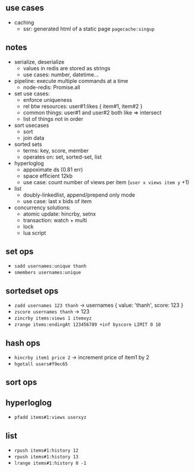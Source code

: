 ## use cases
- caching
    - ssr: generated html of a static page `pagecache:singup`

## notes
- serialize, deserialize
    - values in redis are stored as strings
    - use cases: number, datetime...
- pipeline: execute multiple commands at a time
    - node-redis: Promise.all
- set use cases:
    - enforce uniqueness
    - rel btw resources: user#1:likes { item#1, item#2 }
    - common things: user#1 and user#2 both like => intersect
    - list of things not in order
- sort usecases
    - sort
    - join data
- sorted sets
    - terms: key, score, member
    - operates on: set, sorted-set, list
- hyperloglog
    - appoximate ds (0.81 err)
    - space efficient 12kb
    - use case: count number of views per item (`user x views item y` +1)
- list
    - doubly-linkedlist, append/prepend only mode
    - use case: last x bids of item
- concurrency solutions:
    - atomic update: hincrby, setnx
    - transaction: watch + multi
    - lock
    - lua script

## set ops
- `sadd usernames:unique thanh`
- `smembers usernames:unique`

## sortedset ops
- `zadd usernames 123 thanh` -> usernames { value: 'thanh', score: 123 }
- `zscore usernames thanh` -> 123
- `zincrby items:views 1 itemxyz`
- `zrange items:endingAt 123456789 +inf byscore LIMIT 0 10`

## hash ops
- `hincrby item1 price 2` -> increment price of item1 by 2
- `hgetall users#f9ec65`

## sort ops

## hyperloglog
- `pfadd items#1:views userxyz`

## list
- `rpush items#1:history 12`
- `rpush items#1:history 13`
- `lrange items#1:history 0 -1`